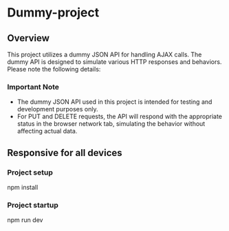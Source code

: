 # Dummy-project

## Overview

This project utilizes a dummy JSON API for handling AJAX calls. The dummy API is designed to simulate various HTTP responses and behaviors. Please note the following details:

### Important Note

- The dummy JSON API used in this project is intended for testing and development purposes only.
- For PUT and DELETE requests, the API will respond with the appropriate status in the browser network tab, simulating the behavior without affecting actual data.

## Responsive for all devices

### Project setup <br>

npm install

### Project startup <br>

npm run dev
